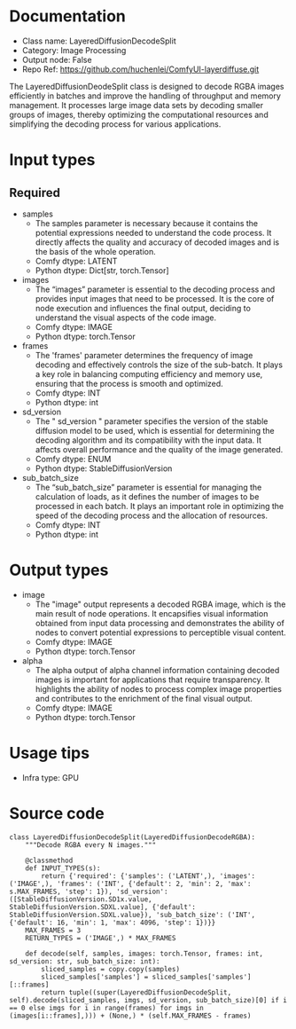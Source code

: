 # Documentation
- Class name: LayeredDiffusionDecodeSplit
- Category: Image Processing
- Output node: False
- Repo Ref: https://github.com/huchenlei/ComfyUI-layerdiffuse.git

The LayeredDiffusionDeodeSplit class is designed to decode RGBA images efficiently in batches and improve the handling of throughput and memory management. It processes large image data sets by decoding smaller groups of images, thereby optimizing the computational resources and simplifying the decoding process for various applications.

# Input types
## Required
- samples
    - The samples parameter is necessary because it contains the potential expressions needed to understand the code process. It directly affects the quality and accuracy of decoded images and is the basis of the whole operation.
    - Comfy dtype: LATENT
    - Python dtype: Dict[str, torch.Tensor]
- images
    - The “images” parameter is essential to the decoding process and provides input images that need to be processed. It is the core of node execution and influences the final output, deciding to understand the visual aspects of the code image.
    - Comfy dtype: IMAGE
    - Python dtype: torch.Tensor
- frames
    - The 'frames' parameter determines the frequency of image decoding and effectively controls the size of the sub-batch. It plays a key role in balancing computing efficiency and memory use, ensuring that the process is smooth and optimized.
    - Comfy dtype: INT
    - Python dtype: int
- sd_version
    - The " sd_version " parameter specifies the version of the stable diffusion model to be used, which is essential for determining the decoding algorithm and its compatibility with the input data. It affects overall performance and the quality of the image generated.
    - Comfy dtype: ENUM
    - Python dtype: StableDiffusionVersion
- sub_batch_size
    - The “sub_batch_size” parameter is essential for managing the calculation of loads, as it defines the number of images to be processed in each batch. It plays an important role in optimizing the speed of the decoding process and the allocation of resources.
    - Comfy dtype: INT
    - Python dtype: int

# Output types
- image
    - The "image" output represents a decoded RGBA image, which is the main result of node operations. It encapsifies visual information obtained from input data processing and demonstrates the ability of nodes to convert potential expressions to perceptible visual content.
    - Comfy dtype: IMAGE
    - Python dtype: torch.Tensor
- alpha
    - The alpha output of alpha channel information containing decoded images is important for applications that require transparency. It highlights the ability of nodes to process complex image properties and contributes to the enrichment of the final visual output.
    - Comfy dtype: IMAGE
    - Python dtype: torch.Tensor

# Usage tips
- Infra type: GPU

# Source code
```
class LayeredDiffusionDecodeSplit(LayeredDiffusionDecodeRGBA):
    """Decode RGBA every N images."""

    @classmethod
    def INPUT_TYPES(s):
        return {'required': {'samples': ('LATENT',), 'images': ('IMAGE',), 'frames': ('INT', {'default': 2, 'min': 2, 'max': s.MAX_FRAMES, 'step': 1}), 'sd_version': ([StableDiffusionVersion.SD1x.value, StableDiffusionVersion.SDXL.value], {'default': StableDiffusionVersion.SDXL.value}), 'sub_batch_size': ('INT', {'default': 16, 'min': 1, 'max': 4096, 'step': 1})}}
    MAX_FRAMES = 3
    RETURN_TYPES = ('IMAGE',) * MAX_FRAMES

    def decode(self, samples, images: torch.Tensor, frames: int, sd_version: str, sub_batch_size: int):
        sliced_samples = copy.copy(samples)
        sliced_samples['samples'] = sliced_samples['samples'][::frames]
        return tuple((super(LayeredDiffusionDecodeSplit, self).decode(sliced_samples, imgs, sd_version, sub_batch_size)[0] if i == 0 else imgs for i in range(frames) for imgs in (images[i::frames],))) + (None,) * (self.MAX_FRAMES - frames)
```